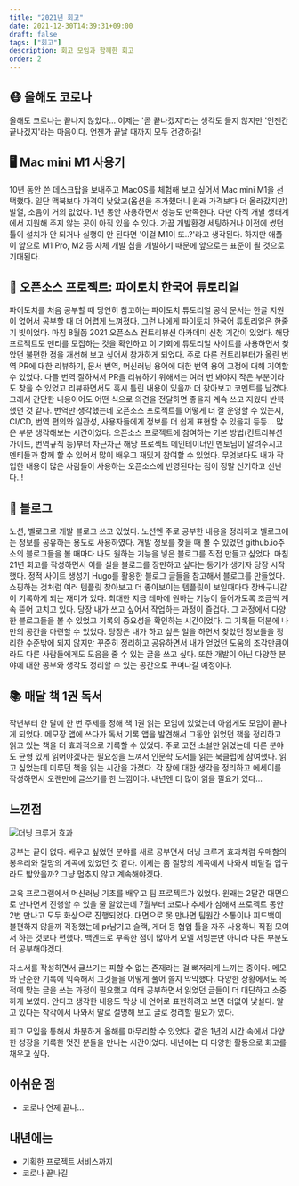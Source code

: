 ```yaml
---
title: "2021년 회고"
date: 2021-12-30T14:39:31+09:00
draft: false
tags: ["회고"]
description: 회고 모임과 함께한 회고
order: 2
---
```

## 😷 올해도 코로나

 올해도 코로나는 끝나지 않았다... 이제는 '곧 끝나겠지'라는 생각도 들지 않지만 '언젠간 끝나겠지'라는 마음이다. 언젠가 끝날 때까지 모두 건강하길!

 

## 🖥 Mac mini M1 사용기

 10년 동안 쓴 데스크탑을 보내주고 MacOS를 체험해 보고 싶어서 Mac mini M1을 선택했다. 일단 맥북보다 가격이 낮았고(옵션을 추가했더니 원래 가격보다 더 올라갔지만) 발열, 소음이 거의 없었다. 1년 동안 사용하면서 성능도 만족한다. 다만 아직 개발 생태계에서 지원해 주지 않는 곳이 아직 있을 수 있다. 가끔 개발환경 세팅하거나 이전에 썼던 툴이 설치가 안 되거나 실행이 안 된다면 '이걸 M1이 또..?'라고 생각된다. 하지만 애플이 앞으로 M1 Pro, M2 등 자체 개발 칩을 개발하기 때문에 앞으로는 표준이 될 것으로 기대된다.

## 🌱 오픈소스 프로젝트: 파이토치 한국어 튜토리얼

 파이토치를 처음 공부할 때 당연히 참고하는 파이토치 튜토리얼 공식 문서는 한글 지원이 없어서 공부할 때 더 어렵게 느껴졌다. 그런 나에게 파이토치 한국어 튜토리얼은 한줄기 빛이었다. 마침 8월쯤 2021 오픈소스 컨트리뷰션 아카데미 신청 기간이 있었다. 해당 프로젝트도 멘티를 모집하는 것을 확인하고 이 기회에 튜토리얼 사이트를 사용하면서 찾았던 불편한 점을 개선해 보고 싶어서 참가하게 되었다. 주로 다른 컨트리뷰터가 올린 번역 PR에 대한 리뷰하기, 문서 번역, 머신러닝 용어에 대한 번역 용어 고정에 대해 기여할 수 있었다. 다들 번역 잘하셔서 PR을 리뷰하기 위해서는 여러 번 봐야지 작은 부분이라도 찾을 수 있었고 리뷰하면서도 혹시 틀린 내용이 있을까 더 찾아보고 코멘트를 남겼다. 그래서 간단한 내용이어도 어떤 식으로 의견을 전달하면 좋을지 계속 쓰고 지웠다 반복했던 것 같다. 번역만 생각했는데 오픈소스 프로젝트를 어떻게 더 잘 운영할 수 있는지, CI/CD, 번역 편의와 일관성, 사용자들에게 정보를 더 쉽게 표현할 수 있을지 등등... 많은 부분 생각해보는 시간이었다. 오픈소스 프로젝트에 참여하는 기본 방법(컨트리뷰션 가이드, 번역규칙 등)부터 차근차근 해당 프로젝트 메인테이너인 멘토님이 알려주시고 멘티들과 함께 할 수 있어서 많이 배우고 재밌게 참여할 수 있었다. 무엇보다도 내가 작업한 내용이 많은 사람들이 사용하는 오픈소스에 반영된다는 점이 정말 신기하고 신난다..!

## 🌿 블로그

 노션, 벨로그로 개발 블로그 쓰고 있었다. 노션엔 주로 공부한 내용을 정리하고 벨로그에는 정보를 공유하는 용도로 사용하였다. 개발 정보를 찾을 때 볼 수 있었던 github.io주소의 블로그들을 볼 때마다 나도 원하는 기능을 넣은 블로그를 직접 만들고 싶었다. 마침 21년 회고를 작성하면서 이를 실을 블로그를 장만하고 싶다는 동기가 생기자 당장 시작했다. 정적 사이트 생성기 Hugo를 활용한 블로그 글들을 참고해서 블로그를 만들었다. 쇼핑하는 것처럼 여러 템플릿 찾아보고 더 좋아보이는 템플릿이 보일때마다 장바구니같이 기록하게 되는 재미가 있다. 최대한 지금 테마에 원하는 기능이 들어가도록 조금씩 계속 뜯어 고치고 있다. 당장 내가 쓰고 싶어서 작업하는 과정이 즐겁다. 그 과정에서 다양한 블로그들을 볼 수 있었고 기록의 중요성을 확인하는 시간이었다. 그 기록들 덕분에 나만의 공간을 마련할 수 있었다. 당장은 내가 하고 싶은 일을 하면서 찾았던 정보들을 정리한 수준밖에 되지 않지만 꾸준히 정리하고 공유하면서 내가 얻었던 도움의 조각만큼이라도 다른 사람들에게도 도움을 줄 수 있는 글을 쓰고 싶다. 또한 개발이 아닌 다양한 분야에 대한 공부와 생각도 정리할 수 있는 공간으로 꾸며나갈 예정이다. 

## 📚 매달 책 1권 독서

 작년부터 한 달에 한 번 주제를 정해 책 1권 읽는 모임에 있었는데 아쉽게도 모임이 끝나게 되었다. 메모장 앱에 쓰다가 독서 기록 앱을 발견해서 그동안 읽었던 책을 정리하고 읽고 있는 책을 더 효과적으로 기록할 수 있었다. 주로 고전 소설만 읽었는데 다른 분야도 균형 있게 읽어야겠다는 필요성을 느껴서 인문학 도서를 읽는 북클럽에 참여했다. 읽고 싶었는데 미루던 책을 읽는 시간을 가졌다. 각 장에 대한 생각을 정리하고 에세이를 작성하면서 오랜만에 글쓰기를 한 느낌이다. 내년엔 더 많이 읽을 필요가 있다...

## 느낀점

![더닝 크루거 효과](https://wikidocs.net/images/page/124130/%EB%8D%94%EB%8B%9D_%ED%81%AC%EB%A3%A8%EA%B1%B0.png)

 공부는 끝이 없다. 배우고 싶었던 분야를 새로 공부면서 더닝 크루거 효과처럼 우매함의 봉우리와 절망의 계곡에 있었던 것 같다. 이제는 좀 절망의 계곡에서 나와서 비탈길 입구라도 밟았을까? 그냥 멈추지 않고 계속해야겠다.  

 교육 프로그램에서 머신러닝 기초를 배우고 팀 프로젝트가 있었다. 원래는 2달간 대면으로 만나면서 진행할 수 있을 줄 알았는데 7월부터 코로나 추세가 심해져 프로젝트 동안 2번 만나고 모두 화상으로 진행되었다. 대면으로 못 만나면 팀원간 소통이나 피드백이 불편하지 않을까 걱정했는데 pr남기고 슬랙, 게더 등 협업 툴을 자주 사용하니 직접 모여서 하는 것보다 편했다. 백엔드로 부족한 점이 많아서 모델 서빙뿐만 아니라 다른 부분도 더 공부해야겠다.

 자소서를 작성하면서 글쓰기는 피할 수 없는 존재라는 걸 뼈저리게 느끼는 중이다. 메모와 단순한 기록에 익숙해서 그것들을 어떻게 풀어 쓸지 막막했다. 다양한 상황에서도 목적에 맞는 글을 쓰는 과정이 필요했고 여태 공부하면서 읽었던 글들이 더 대단하고 소중하게 보였다. 안다고 생각한 내용도 막상 내 언어로 표현하려고 보면 더없이 낯설다. 알고 있다는 착각에서 나와서 말로 설명해 보고 글로 정리할 필요가 있다. 

 회고 모임을 통해서 차분하게 올해를 마무리할 수 있었다. 같은 1년의 시간 속에서 다양한 성장을 기록한 멋진 분들을 만나는 시간이었다. 내년에는 더 다양한 활동으로 회고를 채우고 싶다. 
 
## 아쉬운 점
- 코로나 언제 끝나...

## 내년에는

- 기획한 프로젝트 서비스까지
- 코로나 끝나길
